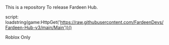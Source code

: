 This is a repository To release Fardeen Hub.

script: loadstring(game:HttpGet('https://raw.githubusercontent.com/FardeenDevs/Fardeen-Hub-v3/main/Main'))()

Roblox Only
